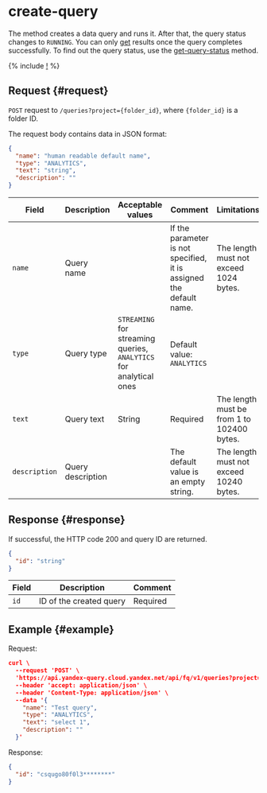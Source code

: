 # create-query

The method creates a data query and runs it. After that, the query status changes to `RUNNING`. You can only [get](get-query-results.md) results once the query completes successfully. To find out the query status, use the [get-query-status](get-query-status.md) method.

{% include [!](../../_includes/api-common.md) %}

## Request {#request}

`POST` request to `/queries?project={folder_id}`, where `{folder_id}` is a folder ID.

The request body contains data in JSON format:

```json
{
  "name": "human readable default name",
  "type": "ANALYTICS",
  "text": "string",
  "description": ""
}
```

| Field | Description | Acceptable values | Comment | Limitations |
| ----- | ----- | ----- | ----- | ----- |
| `name` | Query name | | If the parameter is not specified, it is assigned the default name. | The length must not exceed 1024 bytes. |
| `type` | Query type | `STREAMING` for streaming queries, `ANALYTICS` for analytical ones | Default value: `ANALYTICS` | |
| `text` | Query text | String | Required | The length must be from 1 to 102400 bytes. |
| `description` | Query description | | The default value is an empty string. | The length must not exceed 10240 bytes. |

## Response {#response}

If successful, the HTTP code 200 and query ID are returned.

```json
{
  "id": "string"
}
```

| Field | Description | Comment |
| ----- | ----- | ----- |
| `id` | ID of the created query | Required |

## Example {#example}

Request:

```json
curl \
  --request 'POST' \
  'https://api.yandex-query.cloud.yandex.net/api/fq/v1/queries?project=b1gaue5b382m********' \
  --header 'accept: application/json' \
  --header 'Content-Type: application/json' \
  --data '{
    "name": "Test query",
    "type": "ANALYTICS",
    "text": "select 1",
    "description": ""
  }'
```

Response:

```json
{
  "id": "csqugo80f0l3********"
}
```
